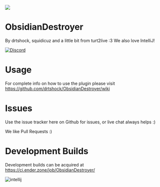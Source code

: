 [![](https://jitpack.io/v/drtshock/ObsidianDestroyer.svg)](https://jitpack.io/#drtshock/ObsidianDestroyer)

ObsidianDestroyer
===
By drtshock, squidicuz and a little bit from turt2live :3 We also love IntelliJ!


[![Discord](https://imgur.com/MFRRBn4.png)](https://discord.gg/zqGS9Zj)

Usage
===
For complete info on how to use the plugin please visit https://github.com/drtshock/ObsidianDestroyer/wiki

Issues
===
Use the issue tracker here on Github for issues, or live chat always helps :)

We like Pull Requests :)

Development Builds
===
Development builds can be acquired at https://ci.ender.zone/job/ObsidianDestroyer/

![intellij](https://i.imgur.com/IAGkuC9.png)
